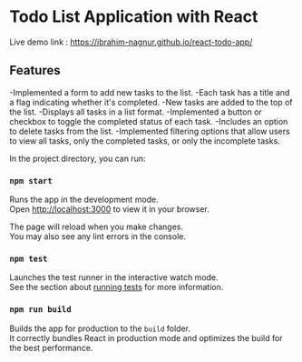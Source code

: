 # Todo List Application with React

Live demo link : https://ibrahim-nagnur.github.io/react-todo-app/

## Features

-Implemented a form to add new tasks to the list.
-Each task has a title and a flag indicating whether it's completed.
-New tasks are added to the top of the list.
-Displays all tasks in a list format.
-Implemented a button or checkbox to toggle the completed status of each task.
-Includes an option to delete tasks from the list.
-Implemented filtering options that allow users to view all tasks, only the completed tasks, or only the incomplete tasks.


In the project directory, you can run:

### `npm start`

Runs the app in the development mode.\
Open [http://localhost:3000](http://localhost:3000) to view it in your browser.

The page will reload when you make changes.\
You may also see any lint errors in the console.

### `npm test`

Launches the test runner in the interactive watch mode.\
See the section about [running tests](https://facebook.github.io/create-react-app/docs/running-tests) for more information.

### `npm run build`

Builds the app for production to the `build` folder.\
It correctly bundles React in production mode and optimizes the build for the best performance.


